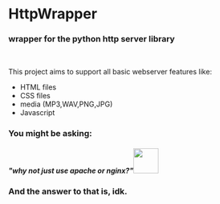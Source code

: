 <h1>HttpWrapper</h1>
<h3>wrapper for the python http server library</h3>
<br>
<p>This project aims to support all basic webserver features like:</p>
<ul>
  <li>HTML files</li>
  <li>CSS files</li>
  <li>media (MP3,WAV,PNG,JPG)</li>
  <li>Javascript</li>
</ul>
<h3>You might be asking:</h3>
<h5>"why not just use apache or nginx?"<img src="https://png.pngtree.com/png-clipart/20210309/original/pngtree-geek-emoji-in-3d-png-image_5877669.png" height="50"></h5>
<h3>And the answer to that is, idk.</h3>
